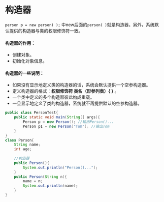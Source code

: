# 构造器

`person p = new person( );` 中new后面的`person( )`就是构造器。另外，系统默认提供的构造器与类的权限修饰符一致。

#### 构造器的作用：

* 创建对象。
* 初始化对象信息。

#### 构造器的一些说明：

* 如果没有显示地定义类的构造器的话，系统会默认提供一个空参构造器。
* 定义构造器的格式：**权限修饰符 类名（形参列表）{ }** 。
* 一个类中定义的多个构造器彼此构成重载。
* 一旦显示地定义了类的构造器，系统就不再提供默认的空参构造器。

```java
public class PersonTest{
    public static void main(String[] args){
        Person p = new Person(); //输出Person()...
        Person p1 = new Person("Tom"); //输出Tom
    }
}
class Person{
    String name;
    int age;
    
    //构造器
    public Person(){
        System.out.println("Person()...");
    }
    public Person(String n){
        name = n;
        System.out.println(name);
    }
}
```

